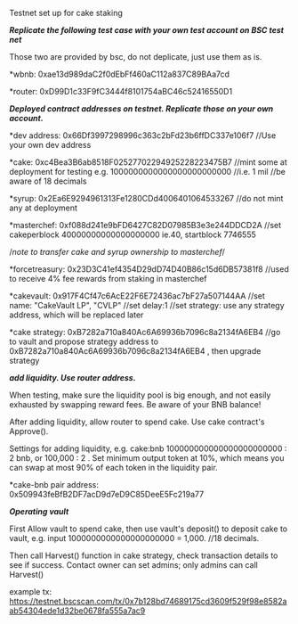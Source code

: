 Testnet set up for cake staking 

***Replicate the following test case with your own test account on BSC test net***

Those two are provided by bsc, do not deplicate, just use them as is.

*wbnb:	0xae13d989daC2f0dEbFf460aC112a837C89BAa7cd

*router:	0xD99D1c33F9fC3444f8101754aBC46c52416550D1

***Deployed contract addresses on testnet. Replicate those on your own account.***

*dev address:   0x66Df3997298996c363c2bFd23b6ffDC337e106f7 //Use your own dev address

*cake:    0xc4Bea3B6ab8518F02527702294925228223475B7 //mint some at deployment for testing e.g. 1000000000000000000000000 //i.e. 1 mil //be aware of 18 decimals

*syrup:   0x2Ea6E9294961313Fe1280CDd4006401064533267  //do not mint any at deployment

*masterchef:  0xf088d241e9bFD6427C82D07985B3e3e244DDCD2A //set cakeperblock 40000000000000000000 ie.40, startblock 7746555 

/*note to transfer cake and syrup ownership to masterchef*/

*forcetreasury:   0x23D3C41ef4354D29dD74D40B86c15d6DB57381f8 //used to receive 4% fee rewards from staking in masterchef

*cakevault:   0x917F4Cf47c6AcE22F6E72436ac7bF27a507144AA   //set name: "CakeVault LP", "CVLP" //set delay:1 //set strategy: use any strategy address, which will be replaced later

*cake strategy:   0xB7282a710a840Ac6A69936b7096c8a2134fA6EB4 //go to vault and propose strategy address to 0xB7282a710a840Ac6A69936b7096c8a2134fA6EB4  , then upgrade strategy

***add liquidity. Use router address.***

When testing, make sure the liquidity pool is big enough, and not easily exhausted by swapping reward fees. Be aware of your BNB balance!

After adding liquidity, allow router to spend cake. Use cake contract's Approve().

Settings for adding liquidity, e.g. cake:bnb 100000000000000000000000 : 2 bnb, or 100,000 : 2 . Set minimum output token at 10%, which means you can swap at most 90% of each token in the liquidity pair.

*cake-bnb pair address:   0x509943feBfB2DF7acD9d7eD9C85DeeE5Fc219a77

***Operating vault***

First Allow vault to spend cake, then use vault's deposit() to deposit cake to vault, e.g. input 1000000000000000000000 = 1,000. //18 decimals.

Then call Harvest() function in cake strategy, check transaction details to see if success. Contact owner can set admins; only admins can call Harvest()

example tx: https://testnet.bscscan.com/tx/0x7b128bd74689175cd3609f529f98e8582aab54304ede1d32be0678fa555a7ac9
